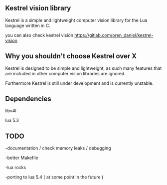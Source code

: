 ## Kestrel vision library


Kestrel is a simple and lightweight computer vision library for the Lua language written in C.

you can also check kestrel vision
https://gitlab.com/oren_daniel/kestrel-vision

## Why you shouldn't choose Kestrel over X


Kestrel is designed to be simple and lightweight, as such many features
that are included in other computer vision libraries are ignored.


Furthermore Kestrel is still under development and is currently unstable.


## Dependencies

libv4l

lua 5.3



## TODO


-documentation / check memory leaks / debugging

-better Makefile

-lua rocks

-porting to lua 5.4 ( at some point in the future )
